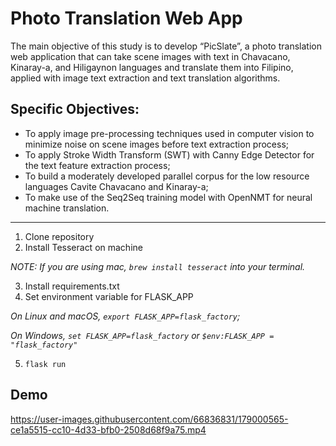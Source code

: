 # Photo Translation Web App 

The main objective of this study is to develop “PicSlate”, a photo translation web application that can take scene images with text in Chavacano, Kinaray-a, 
and Hiligaynon languages and translate them into Filipino, applied with image text extraction and text translation algorithms.

## Specific Objectives:
<ul>
<li>To apply image pre-processing techniques used in computer vision to minimize noise on scene images before text extraction process;</li>
<li>To apply Stroke Width Transform (SWT) with Canny Edge Detector for the text feature extraction process; </li>
<li>To build a moderately developed parallel corpus for the low resource languages Cavite Chavacano and Kinaray-a; </li>
<li>To make use of the Seq2Seq training model with OpenNMT for neural machine translation.</li>
</ul>

<hr>

1. Clone repository 
2. Install Tesseract on machine 

_NOTE: If you are using mac, `brew install tesseract` into your terminal._

3. Install requirements.txt 
4. Set environment variable for FLASK_APP

_On Linux and macOS, `export FLASK_APP=flask_factory`;_

_On Windows, `set FLASK_APP=flask_factory` or `$env:FLASK_APP = "flask_factory"`_

5. `flask run`


## Demo



https://user-images.githubusercontent.com/66836831/179000565-ce1a5515-cc10-4d33-bfb0-2508d68f9a75.mp4




